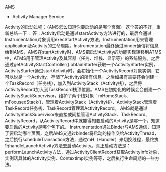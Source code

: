 AMS

- Activity Manager Service

Activity的启动过程：（AMS怎么知道你要启动的是哪个页面）
 这个答的不好，重新总结一下：
 答：Activity启动是通过startActivity方法进行的，最后会通过Instrumentation对象调用execStartActivity方法，Instrumentation用来管理applicaiton及Activity的生命周期。Instrumentation最终通过binder通信将信息给到AMS，AMS在startActivity时，AMS把启动Activity的功能实现转移到ATMS中，ATMS用于管理Activity及其容器（任务、堆栈、显示等）的系统服务。之后通过getActivityStartController().obtainStarter获取一个ActivityStarter实例，ActivityStarter通过startActivity时，会初始化一个ActivityRecord对象实例，它可以说是一个Activity，存储了Activity的所有信息。之后如果有需要还会创建一个TaskRecord（任务栈），加入到ActivityStack（Activity栈），之后将ActivityRecord加入到TaskRecord栈顶位置。AMS在初始化的时候会会创建一个ActivityStackSupervisor，维护了两个栈对象：mHomeStack、mFocusedStack()，管理着ActivityStack（Activity栈）、ActivityStack管理着TaskRecord任务栈、TaskRecord管理着ActivityRecord。
 AMS就是通过ActivityStackSupervisor来直接或间接管理ActivityStack、TaskRecord、ActivityRecord，从ActivityRecord中就能得知要启动的Activity是哪一个，知道要启动的Activity是哪个包下的。
 Instrumentation通过Binder与AMS通信，知道了要启动哪个页面，之后AMS又通过binder将启动的操作交给ActivityThread，之后执行scheduleTransaction方法，通过mH（Handler）来切换线程，最终执行handleLaunchActivity方法去启动Activity。真正启动方法是：performLaunchActivity方法，通过ActivityClientRecord获取ActivityInfo对象，实例话具体的Activity实例、ContextImpl实例等等，之后执行生命周期的一些方法。